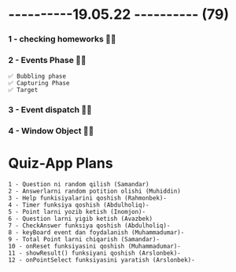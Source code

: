 # ----------19.05.22 ---------- (79)

### 1 - checking homeworks 👍🏻

### 2 - Events Phase 👍🏻

    ✅ Bubbling phase
    ✅ Capturing Phase
    ✅ Target

### 3 - Event dispatch 👍🏻

### 4 - Window Object 👍🏻

# Quiz-App Plans

    1 - Question ni random qilish (Samandar)
    2 - Answerlarni random potition olishi (Muhiddin)
    3 - Help funkisiyalarini qoshish (Rahmonbek)-
    4 - Timer funksiya qoshish (Abdulholiq)-
    5 - Point larni yozib ketish (Inomjon)-
    6 - Question larni yigib ketish (Avazbek)
    7 - CheckAnswer funksiya qoshish (Abdulholiq)-
    8 - keyBoard event dan foydalanish (Muhammadumar)-
    9 - Total Point larni chiqarish (Samandar)-
    10 - onReset funksiyasini qoshish (Muhammadumar)-
    11 - showResult() funksiyani qoshish (Arslonbek)-
    12 - onPointSelect funksiyasini yaratish (Arslonbek)-

